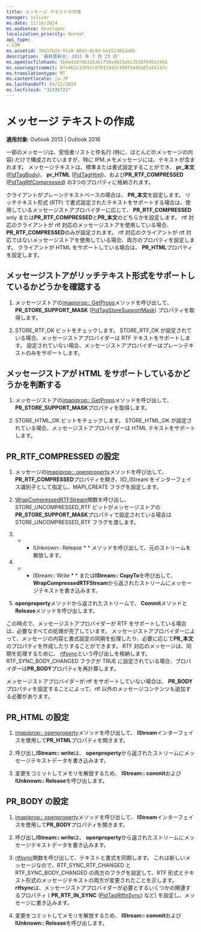 ```yaml
---
title: メッセージ テキストの作成
manager: soliver
ms.date: 11/16/2014
ms.audience: Developer
localization_priority: Normal
api_type:
- COM
ms.assetid: 70d1fb24-91a9-4043-8c9d-be1523012e6b
description: '最終更新日: 2011 年 7 月 23 日'
ms.openlocfilehash: 5b4a4107d6326a61f50a4023ebc2538f699224b5
ms.sourcegitcommit: 8fe462c32b91c87911942c188f3445e85a54137c
ms.translationtype: MT
ms.contentlocale: ja-JP
ms.lasthandoff: 04/23/2019
ms.locfileid: "32335722"
---
```

# <a name="creating-message-text"></a>メッセージ テキストの作成

**適用対象**: Outlook 2013 | Outlook 2016 
  
一部のメッセージは、受信者リストと件名行 (特に、ほとんどのメッセージの内容) だけで構成されていますが、特に IPM.メモメッセージには、テキストが含まれます。 メッセージテキストは、標準または書式設定することができ、 **pr\_本文**([PidTagBody](pidtagbody-canonical-property.md))、 **pr\_HTML** ([PidTagHtml](pidtaghtml-canonical-property.md))、および**PR_RTF_COMPRESSED** ([PidTagRtfCompressed](pidtagrtfcompressed-canonical-property.md)) の3つのプロパティに格納されます。 

クライアントがプレーンテキストベースの場合は、 **PR\_本文**を設定します。 リッチテキスト形式 (RTF) で書式設定されたテキストをサポートする場合は、使用しているメッセージストアプロバイダーに応じて、 **PR_RTF_COMPRESSED** only または**PR_RTF_COMPRESSED**と**PR\_本文**のどちらかを設定します。 rtf 対応のクライアントが rtf 対応のメッセージストアを使用している場合、 **PR_RTF_COMPRESSED**のみが設定されます。 rtf 対応のクライアントが rtf 対応ではないメッセージストアを使用している場合、両方のプロパティを設定します。 クライアントが HTML をサポートしている場合は、 **PR_HTML**プロパティを設定します。 
  
## <a name="determine-whether-your-message-store-supports-rich-text-format"></a>メッセージストアがリッチテキスト形式をサポートしているかどうかを確認する
  
1. メッセージストアの[imapiprop:: GetProps](imapiprop-getprops.md)メソッドを呼び出して、 **PR_STORE_SUPPORT_MASK** ([PidTagStoreSupportMask](pidtagstoresupportmask-canonical-property.md)) プロパティを取得します。
    
2. STORE_RTF_OK ビットをチェックします。 STORE_RTF_OK が設定されている場合、メッセージストアプロバイダーは RTF テキストをサポートします。 設定されていない場合、メッセージストアプロバイダーはプレーンテキストのみをサポートします。
    
## <a name="determine-whether-your-message-store-supports-html"></a>メッセージストアが HTML をサポートしているかどうかを判断する
  
1. メッセージストアの[imapiprop:: GetProps](imapiprop-getprops.md)メソッドを呼び出して、 **PR_STORE_SUPPORT_MASK**プロパティを取得します。 
    
2. STORE_HTML_OK ビットをチェックします。 STORE_HTML_OK が設定されている場合、メッセージストアプロバイダーは HTML テキストをサポートします。 
    
## <a name="set-prrtfcompressed"></a>PR\_RTF_COMPRESSED の設定
  
1. メッセージの[imapiprop:: openproperty](imapiprop-openproperty.md)メソッドを呼び出して、 **PR_RTF_COMPRESSED**プロパティを開き、IID_IStream をインターフェイス識別子として指定し、MAPI_CREATE フラグを設定します。 
    
2. [WrapCompressedRTFStream](wrapcompressedrtfstream.md)関数を呼び出し、STORE_UNCOMPRESSED_RTF ビットがメッセージストアの**PR_STORE_SUPPORT_MASK**プロパティで設定されている場合は STORE_UNCOMPRESSED_RTF フラグを渡します。 
    
3. * * IUnknown:: Release * * メソッドを呼び出して、元のストリームを解放します。 
    
4. * * IStream:: Write * * または**IStream:: CopyTo**を呼び出して、 **WrapCompressedRTFStream**から返されたストリームにメッセージテキストを書き込みます。
    
5. **openproperty**メソッドから返されたストリームで、 **Commit**メソッドと**Release**メソッドを呼び出します。 
    
この時点で、メッセージストアプロバイダーが RTF をサポートしている場合は、必要なすべての処理が完了しています。 メッセージストアプロバイダーによって、メッセージの内容と書式設定の同期を処理したり、必要に応じて**PR\_本文**のプロパティを作成したりすることができます。 RTF 対応のメッセージは、同期を処理するために、 [rtfsync](rtfsync.md)という呼び出しを格納します。 RTF\_SYNC_BODY_CHANGED フラグが TRUE に設定されている場合、プロバイダーは**PR_BODY**プロパティを再計算します。 
  
メッセージストアプロバイダーが rtf をサポートしていない場合は、 **PR_BODY**プロパティを設定することによって、rtf 以外のメッセージコンテンツも追加する必要があります。 
  
## <a name="set-prhtml"></a>PR_HTML の設定
  
1. [imapiprop:: openproperty](imapiprop-openproperty.md)メソッドを呼び出して、 **IStream**インターフェイスを使用して**PR_HTML**プロパティを開きます。 
    
2. 呼び出し**IStream:: write**は、 **openproperty**から返されたストリームにメッセージテキストデータを書き込みます。 
    
3. 変更をコミットしてメモリを解放するため、 **IStream:: commit**および**IUnknown:: Release**を呼び出します。 
    
## <a name="set-prbody"></a>PR_BODY の設定
  
1. [imapiprop:: openproperty](imapiprop-openproperty.md)メソッドを呼び出して、 **IStream**インターフェイスを使用して**PR_BODY**プロパティを開きます。 
    
2. 呼び出し**IStream:: write**は、 **openproperty**から返されたストリームにメッセージテキストデータを書き込みます。 
    
3. [rtfsync](rtfsync.md)関数を呼び出して、テキストと書式を同期します。 これは新しいメッセージなので、RTF_SYNC_RTF_CHANGED と RTF_SYNC_BODY_CHANGED の両方のフラグを設定して、RTF 形式とテキスト形式のメッセージテキストの両方が変更されたことを示します。 **rtfsync**は、メッセージストアプロバイダーが必要とするいくつかの関連するプロパティ ( **PR_RTF_IN_SYNC** ([PidTagRtfInSync](pidtagrtfinsync-canonical-property.md)) など) を設定し、メッセージに書き込みます。
    
4. 変更をコミットしてメモリを解放するため、 **IStream:: commit**および**IUnknown:: Release**を呼び出します。 
    

